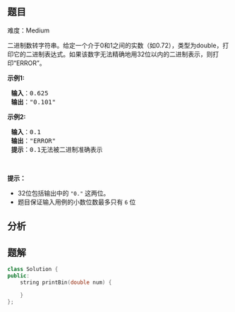 
## 题目
难度：Medium
<p>二进制数转字符串。给定一个介于0和1之间的实数（如0.72），类型为double，打印它的二进制表达式。如果该数字无法精确地用32位以内的二进制表示，则打印“ERROR”。</p>

<p><strong>示例1:</strong></p>

<pre>
<strong> 输入</strong>：0.625
<strong> 输出</strong>："0.101"
</pre>

<p><strong>示例2:</strong></p>

<pre>
<strong> 输入</strong>：0.1
<strong> 输出</strong>："ERROR"
<strong> 提示</strong>：0.1无法被二进制准确表示
</pre>

<p>&nbsp;</p>

<p><strong>提示：</strong></p>

<ul>
	<li>32位包括输出中的 <code>"0."</code> 这两位。</li>
	<li>题目保证输入用例的小数位数最多只有 <code>6</code> 位</li>
</ul>

## 分析

## 题解
```cpp
class Solution {
public:
    string printBin(double num) {

    }
};
```